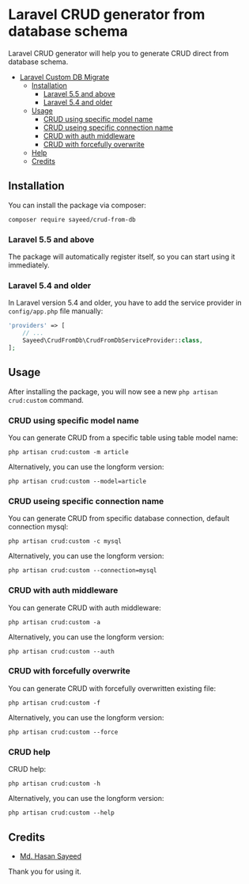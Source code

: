 # Laravel CRUD generator from database schema

Laravel CRUD generator will help you to generate CRUD direct from database schema.

- [Laravel Custom DB Migrate](#laravel-custom-db-migrate)
    - [Installation](#installation)
        - [Laravel 5.5 and above](#laravel-55-and-above)
        - [Laravel 5.4 and older](#laravel-54-and-older)
    - [Usage](#usage)
        - [CRUD using specific model name](#crud-using-specific-model-name)
        - [CRUD useing specific connection name](#crud-using-specific-connection-name)
        - [CRUD with auth middleware](#crud-with-auth-middleware)
        - [CRUD with forcefully overwrite](#crud-with-forcefully-overwrite)
    - [Help](#crud-help)
    - [Credits](#credits)

## Installation

You can install the package via composer:

```shell
composer require sayeed/crud-from-db
```

### Laravel 5.5 and above

The package will automatically register itself, so you can start using it immediately.

### Laravel 5.4 and older

In Laravel version 5.4 and older, you have to add the service provider in `config/app.php` file manually:

```php
'providers' => [
    // ...
    Sayeed\CrudFromDb\CrudFromDbServiceProvider::class,
];
```

## Usage

After installing the package, you will now see a new ```php artisan crud:custom``` command.

### CRUD using specific model name

You can generate CRUD from a specific table using table model name:

```php artisan crud:custom -m article```

Alternatively, you can use the longform version:

```php artisan crud:custom --model=article```

### CRUD useing specific connection name

You can generate CRUD from specific database connection, default connection mysql:

```php artisan crud:custom -c mysql```

Alternatively, you can use the longform version:

```php artisan crud:custom --connection=mysql```

### CRUD with auth middleware

You can generate CRUD with auth middleware:

```php artisan crud:custom -a```

Alternatively, you can use the longform version:

```php artisan crud:custom --auth```

### CRUD with forcefully overwrite

You can generate CRUD with forcefully overwritten existing file:

```php artisan crud:custom -f```

Alternatively, you can use the longform version:

```php artisan crud:custom --force```

### CRUD help

CRUD help:

```php artisan crud:custom -h```

Alternatively, you can use the longform version:

```php artisan crud:custom --help```


## Credits

- [Md. Hasan Sayeed](https://github.com/nilpahar)

 Thank you for using it.
